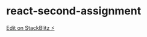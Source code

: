 # react-second-assignment

[Edit on StackBlitz ⚡️](https://stackblitz.com/edit/react-second-assignment)
